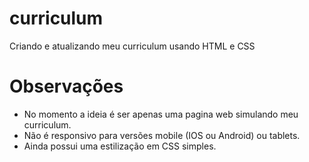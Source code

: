 # curriculum
Criando e atualizando meu curriculum usando HTML e CSS
# Observações 
- No momento a ideia é ser apenas uma pagina web simulando meu curriculum.
- Não é responsivo para versões mobile (IOS ou Android) ou tablets.
- Ainda possui uma estilização em CSS simples.
